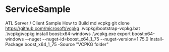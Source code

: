 # ServiceSample
ATL Server / Client Sample
How to Build
md vcpkg
git clone https://github.com/microsoft/vcpkg
.\vcpkg\bootstrap-vcpkg.bat
.\vcpkg\vcpkg install boost:x64-windows
.\vcpkg.exe export boost:x64-windows  --nuget --nuget-id=boost_x64_1_75 --nuget-version=1.75.0
Install-Package boost_x64_1_75 -Source "VCPKG folder"

